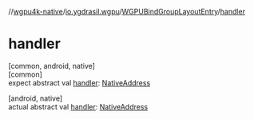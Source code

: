 //[wgpu4k-native](../../../index.md)/[io.ygdrasil.wgpu](../index.md)/[WGPUBindGroupLayoutEntry](index.md)/[handler](handler.md)

# handler

[common, android, native]\
[common]\
expect abstract val [handler](handler.md): [NativeAddress](../../ffi/-native-address/index.md)

[android, native]\
actual abstract val [handler](handler.md): [NativeAddress](../../ffi/-native-address/index.md)
